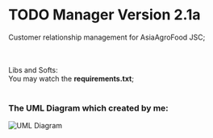 # TODO Manager Version 2.1a
Customer relationship management for AsiaAgroFood JSC; <br/>

<br /> <br />
Libs and Softs:
<br />
You may watch the <b>requirements.txt</b>;
<br />
<br />
<h3> The UML Diagram which created by me: </h3>

![UML Diagram](https://github.com/Sque-ak/manager-aaf/blob/master/attachment/UML%20Diagram.png)
